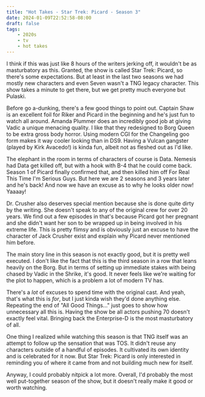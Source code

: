 ```yaml
---
title: "Hot Takes - Star Trek: Picard - Season 3"
date: 2024-01-09T22:52:58-08:00
draft: false
tags:
    - 2020s
    - tv
    - hot takes
---
```

I think if this was just like 8 hours of the writers jerking off, it wouldn't be as masturbatory as this. Granted, the show is called Star Trek: Picard, so there's some expectations. But at least in the last two seasons we had mostly new characters and even Seven wasn't a TNG legacy character. This show takes a minute to get there, but we get pretty much everyone but Pulaski.

Before go a-dunking, there's a few good things to point out. Captain Shaw is an excellent foil for Riker and Picard in the beginning and he's just fun to watch all around. Amanda Plummer does an incredibly good job at giving Vadic a unique menacing quality. I like that they redesigned to Borg Queen to be extra gross body horror. Using modern CGI for the Changeling goo form makes it way cooler looking than in DS9. Having a Vulcan gangster (played by Kirk Avacedo!) is kinda fun, albeit not as fleshed out as I'd like.

The elephant in the room in terms of characters of course is Data. Nemesis had Data get killed off, but with a hook with B-4 that he could come back. Season 1 of Picard finally confirmed that, and then killed him off For Real This Time I'm Serious Guys. But here we are 2 seasons and 3 years later and he's back! And now we have an excuse as to why he looks older now! Yaaaay!

Dr. Crusher also deserves special mention because she is done quite dirty by the writing. She doesn't speak to any of the original crew for over 20 years. We find out a few episodes in that's because Picard got her pregnant and she didn't want her son to be wrapped up in being involved in his extreme life. This is pretty flimsy and is obviously just an excuse to have the character of Jack Crusher exist and explain why Picard never mentioned him before.

The main story line in this season is not exactly good, but it is pretty well executed. I don't like the fact that this is the third season in a row that leans heavily on the Borg. But in terms of setting up immediate stakes with being chased by Vadic in the Shrike, it's good. It never feels like we're waiting for the plot to happen, which is a problem a lot of modern TV has.

There's a _lot_ of excuses to spend time with the original cast. And yeah, that's what this is _for_, but I just kinda wish they'd done anything else. Repeating the end of "All Good Things..." just goes to show how unnecessary all this is. Having the show be all actors pushing 70 doesn't exactly feel vital. Bringing back the Enterprise-D is the most masturbatory of all.

One thing I realized while watching this season is that TNG itself was an attempt to follow up the sensation that was TOS. It didn't reuse any characters outside of a handful of episodes. It cultivated its own identity and is celebrated for it now. But Star Trek: Picard is only interested in reminding you of where it came from and not building much new for itself.

Anyway, I could probably nitpick a lot more. Overall, I'd probably the most well put-together season of the show, but it doesn't really make it good or worth watching.
